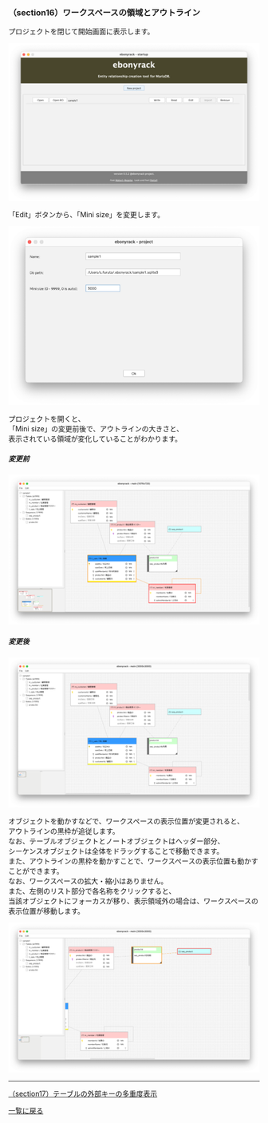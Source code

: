 ### （section16）ワークスペースの領域とアウトライン

プロジェクトを閉じて開始画面に表示します。  

![](../image/28_Startup_01.png)

「Edit」ボタンから、「Mini size」を変更します。  

![](../image/29_Project_01.png)

プロジェクトを開くと、  
「Mini size」の変更前後で、アウトラインの大きさと、  
表示されている領域が変化していることがわかります。

##### 変更前

![](../image/27_Main_01.png)

##### 変更後

![](../image/30_Main_01.png)

オブジェクトを動かすなどで、ワークスペースの表示位置が変更されると、  
アウトラインの黒枠が追従します。  
なお、テーブルオブジェクトとノートオブジェクトはヘッダー部分、  
シーケンスオブジェクトは全体をドラッグすることで移動できます。  
また、アウトラインの黒枠を動かすことで、ワークスペースの表示位置も動かすことができます。  
なお、ワークスペースの拡大・縮小はありません。  
また、左側のリスト部分で各名称をクリックすると、  
当該オブジェクトにフォーカスが移り、表示領域外の場合は、ワークスペースの表示位置が移動します。  

![](../image/30_Main_02.png)

---

[（section17）テーブルの外部キーの多重度表示](section17.md)

[一覧に戻る](../manual.ja.md)